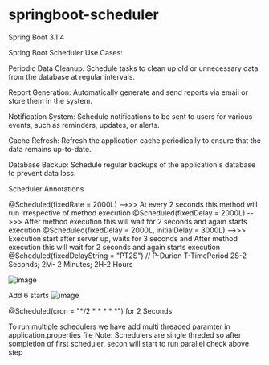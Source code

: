 # springboot-scheduler
Spring Boot 3.1.4

Spring Boot Scheduler Use Cases:

Periodic Data Cleanup: Schedule tasks to clean up old or unnecessary data from the database at regular intervals.

Report Generation: Automatically generate and send reports via email or store them in the system.

Notification System: Schedule notifications to be sent to users for various events, such as reminders, updates, or alerts.

Cache Refresh: Refresh the application cache periodically to ensure that the data remains up-to-date.

Database Backup: Schedule regular backups of the application's database to prevent data loss.

Scheduler Annotations

@Scheduled(fixedRate = 2000L) -->>> At every 2 seconds this method will run irrespective of method execution
@Scheduled(fixedDelay  = 2000L) -->>> After method execution this will wait for 2 seconds and again starts execution
@Scheduled(fixedDelay  = 2000L, initialDelay = 3000L) -->>> Execution start after server up, waits for 3 seconds and After method execution this will wait for 2 seconds and again starts execution
@Scheduled(fixedDelayString = "PT2S")  // P-Durion T-TimePeriod 2S-2 Seconds; 2M- 2 Minutes; 2H-2 Hours

![image](https://github.com/srss-pocs/springboot-scheduler/assets/145287517/e21ba080-7056-4212-b3d8-40879d717533)

Add 6 starts 
![image](https://github.com/srss-pocs/springboot-scheduler/assets/145287517/8837a78e-479c-4ea2-9127-bbeb3612beb8)

@Scheduled(cron = "*/2 * * * * *")  for 2 Seconds

To run multiple schedulers we have add multi threaded paramter in application.properties file
Note: Schedulers are single threded so after sompletion of first scheduler, secon will start to run parallel check above step








